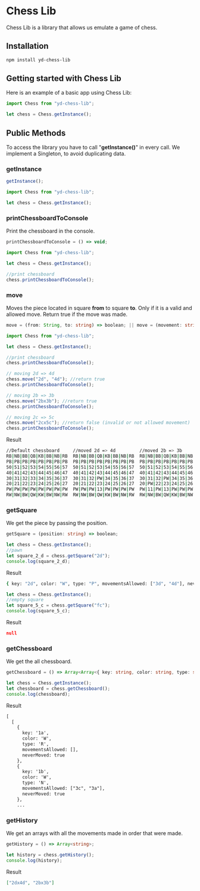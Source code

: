 # Chess Lib
Chess Lib is a library that allows us emulate a game of chess. 

## Installation
```sh
npm install yd-chess-lib
```
   
## Getting started with Chess Lib   
Here is an example of a basic app using Chess Lib:

```js
import Chess from "yd-chess-lib";

let chess = Chess.getInstance();
```
   

## Public Methods 
To access the library you have to call "**getInstance()**" in every call. We implement a Singleton, to avoid duplicating data.

### getInstance
```ts
getInstance();
```
```js
import Chess from "yd-chess-lib";

let chess = Chess.getInstance();
```
### printChessboardToConsole
Print the chessboard in the console.
```ts
printChessboardToConsole = () => void;
```

```js
import Chess from "yd-chess-lib";

let chess = Chess.getInstance();

//print chessboard
chess.printChessboardToConsole();
```

### move
Moves the piece located in square **from** to square **to**. Only if it is a valid and allowed move. Return true if the move was made.

```ts
move = (from: String, to: string) => boolean; || move = (movement: string) => boolean;
```

```js
import Chess from "yd-chess-lib";

let chess = Chess.getInstance();

//print chessboard
chess.printChessboardToConsole();

// moving 2d => 4d
chess.move("2d", "4d"); //return true
chess.printChessboardToConsole();

// moving 2b => 3b
chess.move("2bx3b"); //return true
chess.printChessboardToConsole();

// moving 2c => 5c
chess.move("2cx5c"); //return false (invalid or not allowed movement)
chess.printChessboardToConsole();
```
Result
```sh
//Default chessboard     //moved 2d => 4d         //moved 2b => 3b         //invalid move
RB|NB|BB|QB|KB|BB|NB|RB  RB|NB|BB|QB|KB|BB|NB|RB  RB|NB|BB|QB|KB|BB|NB|RB  RB|NB|BB|QB|KB|BB|NB|RB
PB|PB|PB|PB|PB|PB|PB|PB  PB|PB|PB|PB|PB|PB|PB|PB  PB|PB|PB|PB|PB|PB|PB|PB  PB|PB|PB|PB|PB|PB|PB|PB
50|51|52|53|54|55|56|57  50|51|52|53|54|55|56|57  50|51|52|53|54|55|56|57  50|51|52|53|54|55|56|57
40|41|42|43|44|45|46|47  40|41|42|43|44|45|46|47  40|41|42|43|44|45|46|47  40|41|42|43|44|45|46|47
30|31|32|33|34|35|36|37  30|31|32|PW|34|35|36|37  30|31|32|PW|34|35|36|37  30|31|32|PW|34|35|36|37
20|21|22|23|24|25|26|27  20|21|22|23|24|25|26|27  20|PW|22|23|24|25|26|27  20|PW|22|23|24|25|26|27
PW|PW|PW|PW|PW|PW|PW|PW  PW|PW|PW|13|PW|PW|PW|PW  PW|11|PW|13|PW|PW|PW|PW  PW|11|PW|13|PW|PW|PW|PW
RW|NW|BW|QW|KW|BW|NW|RW  RW|NW|BW|QW|KW|BW|NW|RW  RW|NW|BW|QW|KW|BW|NW|RW  RW|NW|BW|QW|KW|BW|NW|RW
```

### getSquare
We get the piece by passing the position.

```ts
getSquare = (position: string) => boolean;
```

```js
let chess = Chess.getInstance();
//pawn
let square_2_d = chess.getSquare("2d");
console.log(square_2_d);
```
Result
```sh
{ key: "2d", color: "W", type: "P", movementsAllowed: ["3d", "4d"], neverMoved: true }
```

```js
let chess = Chess.getInstance();
//empty square
let square_5_c = chess.getSquare("fc");
console.log(square_5_c);
```
Result
```JSON
null
```


### getChessboard
We get the all chessboard. 

```ts
getChessboard = () => Array<Array<{ key: string, color: string, type: string, movementsAllowed: Array<string>, neverMoved: boolean } | null>>;
```

```js
let chess = Chess.getInstance();
let chessboard = chess.getChessboard();
console.log(chessboard);
```
Result

```txt
[
  [
    {
      key: '1a',
      color: 'W',
      type: 'R',
      movementsAllowed: [],
      neverMoved: true
    },
    {
      key: '1b',
      color: 'W',
      type: 'N',
      movementsAllowed: ["3c", "3a"],
      neverMoved: true
    },
    ...
```

### getHistory
We get an arrays with all the movements made in order that were made.
```ts
getHistory = () => Array<string>;
```
```js
let history = chess.getHistory();
console.log(history);
```
Result
```JSON
["2dx4d", "2bx3b"]
```
